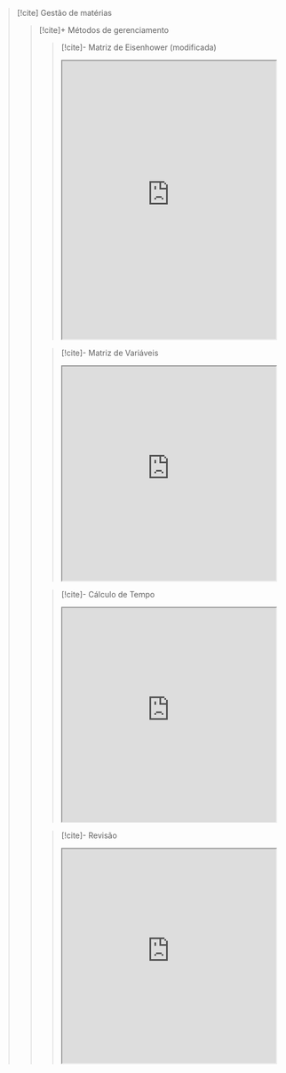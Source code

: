 > [!cite] Gestão de matérias
>  > [!cite]+ Métodos de gerenciamento
>  >  > [!cite]- Matriz de Eisenhower (modificada)
>  >  > <iframe
>  >  >  src="https://efzevios.github.io/Spork/Matriz%20de%20eisenhower.html"
>  >  >  style="width:100%;height:auto;aspect-ratio:1/1.3"
>  >  >  scrolling="yes">
>  >  > </iframe>
>  >
>  >  > [!cite]- Matriz de Variáveis
>  >  > <iframe
>  >  >  src="https://efzevios.github.io/Spork/Matriz%20de%20vari%C3%A1veis.html "
>  >  >  style="width:100%;height:auto;aspect-ratio:1/1"
>  >  >  scrolling="yes">
>  >  > </iframe>
>  >
>  >  > [!cite]- Cálculo de Tempo
>  >  >  <iframe
>  >  >   src="https://efzevios.github.io/Spork/Porcento.html"
>  >  >   style="width:100%;height:;aspect-ratio:1"
>  >  >   scrolling="yes">
>  >  > </iframe>
>  >
> > > [!cite]- Revisão
> > > <iframe
> >  >src="https://efzevios.github.io/Spork/Matriz%20de%20ciclo%20revisional.html"
> >  > style="width:100%;height:auto;aspect-ratio:1/1"
> >  >scrolling="yes">
> >  >   </iframe>



